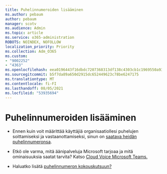 ```yaml
---
title: Puhelinnumeroiden lisääminen
ms.author: pebaum
author: pebaum
manager: scotv
ms.audience: Admin
ms.topic: article
ms.service: o365-administration
ROBOTS: NOINDEX, NOFOLLOW
localization_priority: Priority
ms.collection: Adm_O365
ms.custom:
- "9002252"
- "4363"
ms.openlocfilehash: eea0196443f16dbdc7207368313df138c4303cb1c1969550a9302a35cc6ed2df
ms.sourcegitcommit: b5f7da89a650d2915dc652449623c78be6247175
ms.translationtype: MT
ms.contentlocale: fi-FI
ms.lasthandoff: 08/05/2021
ms.locfileid: "53935694"
---
```

# <a name="add-phone-number"></a>Puhelinnumeroiden lisääminen

- Ennen kuin voit määrittää käyttäjiä organisaatiollesi puhelujen soittamiseksi ja vastaanottamiseksi, sinun on [saatava heidän puhelinnumeronsa](https://docs.microsoft.com/MicrosoftTeams/manage-phone-numbers-for-your-organization/).

- Etkö ole varma, mitä äänipalveluja Microsoft tarjoaa ja mitä ominaisuuksia saatat tarvita? Katso [Cloud Voice Microsoft Teams.](https://docs.microsoft.com/MicrosoftTeams/cloud-voice-landing-page)

- Haluatko lisätä [puhelinnumeron kokouskutsuun?](https://docs.microsoft.com/MicrosoftTeams/set-the-phone-numbers-included-on-invites-in-teams)
